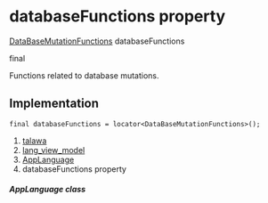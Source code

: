 
<div>

# databaseFunctions property

</div>


[DataBaseMutationFunctions](../../services_database_mutation_functions/DataBaseMutationFunctions-class.html)
databaseFunctions


final




Functions related to database mutations.



## Implementation

``` language-dart
final databaseFunctions = locator<DataBaseMutationFunctions>();
```







1.  [talawa](../../index.html)
2.  [lang_view_model](../../view_model_lang_view_model/)
3.  [AppLanguage](../../view_model_lang_view_model/AppLanguage-class.html)
4.  databaseFunctions property

##### AppLanguage class







